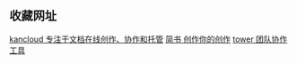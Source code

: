 ## 收藏网址
[kancloud 专注于文档在线创作、协作和托管](https://www.kancloud.cn/)
[简书 创作你的创作](https://www.jianshu.com/)
[tower 团队协作工具](https://tower.im/)

